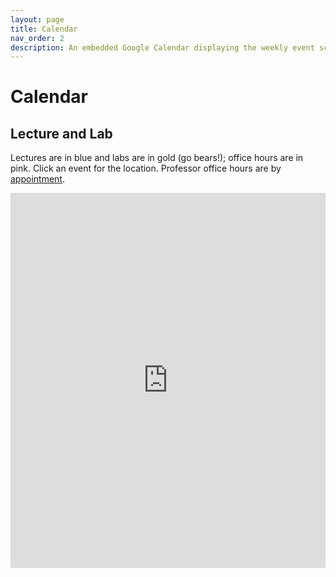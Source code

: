 ```yaml
---
layout: page
title: Calendar
nav_order: 2
description: An embedded Google Calendar displaying the weekly event schedule.
---
```


# Calendar

## Lecture and Lab

Lectures are in blue and labs are in gold (go bears!); office hours are in pink. Click an event for the location. Professor office hours are by [appointment](https://mi-suk.youcanbook.me/).

<iframe src="https://calendar.google.com/calendar/embed?src=berkeley.edu_j0pk33mc0fdtbmk84cfu999d6g%40group.calendar.google.com&color=%23AB8B00&mode=WEEK&title=%20&ctz=America%2FLos_Angeles&src=berkeley.edu_6alqks57s8fr5817tn08cn53gk%40group.calendar.google.com&color=%23060D5E&ctz=America%2FLos_Angeles&src=berkeley.edu_sv89st590ofq6ftk4buj7agi2g%40group.calendar.google.com&color=%235C1158&ctz=America%2FLos_Angeles" style="border: none; width: 100%; height: 600px;" frameborder="0" scrolling="no"></iframe>

